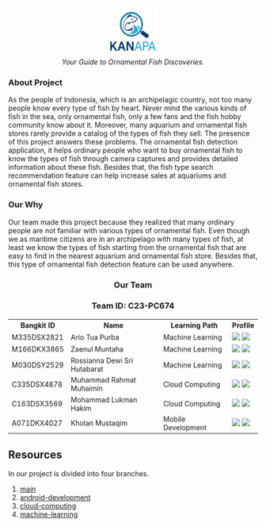 

<div align="center">
  <img src="./img/logo2.png" width="100" height="100"><br>
  <i>Your Guide to Ornamental Fish Discoveries.</i>
</div>


### About Project
As the people of Indonesia, which is an archipelagic country, not too many people know every type of fish by heart. Never mind the various kinds of fish in the sea, only ornamental fish, only a few fans and the fish hobby community know about it. Moreover, many aquarium and ornamental fish stores rarely provide a catalog of the types of fish they sell. The presence of this project answers these problems. The ornamental fish detection application, it helps ordinary people who want to buy ornamental fish to know the types of fish through camera captures and provides detailed information about these fish. Besides that, the fish type search recommendation feature can help increase sales at aquariums and ornamental fish stores.

### Our Why 
Our team made this project because they realized that many ordinary people are not familiar with various types of ornamental fish. Even though we as maritime citizens are in an archipelago with many types of fish, at least we know the types of fish starting from the ornamental fish that are easy to find in the nearest aquarium and ornamental fish store. Besides that, this type of ornamental fish detection feature can be used anywhere.


<div align="center">
  <h3>Our Team</h3>
  <h3>Team ID: C23-PC674</h3>
  <table align="center">
    <tr>
      <th>Bangkit ID</th>
      <th>Name</th>
      <th>Learning Path</th>
      <th>Profile</th>
    </tr>
    <tr>
      <td>M335DSX2821</td>
      <td>Ario Tua Purba</td>
      <td>Machine Learning</td>
      <td>
        <a href="https://github.com/ariopurba"><img src="https://img.shields.io/badge/github-121013?style=for-the-badge&logo=github&logoColor=white"></a>
        <a href="https://www.linkedin.com/in/ario-tua-purba-606097148/"><img src="https://img.shields.io/badge/linkedin-%230077B5.svg?style=for-the-badge&logo=linkedin&logoColor=white"></a>
      </td>
    </tr>
    <tr>
      <td>M166DKX3865</td>
      <td>Zaenul Muntaha</td>
      <td>Machine Learning</td>
    <td>
        <a href="https://github.com/mazzennn"><img src="https://img.shields.io/badge/github-121013?style=for-the-badge&logo=github&logoColor=white"></a>
        <a href="http://linkedin.com/in/zaenul-muntaha-332493240/"><img src="https://img.shields.io/badge/linkedin-%230077B5.svg?style=for-the-badge&logo=linkedin&logoColor=white"></a>
      </td>
    </tr>
    <tr>
      <td>M030DSY2529</td>
      <td>Rossianna Dewi Sri Hutabarat</td>
      <td>Machine Learning</td>
    <td>
        <a href="https://github.com/rossiannahutabarat"><img src="https://img.shields.io/badge/github-121013?style=for-the-badge&logo=github&logoColor=white"></a>
        <a href="https://www.linkedin.com/in/rossiannadewi/"><img src="https://img.shields.io/badge/linkedin-%230077B5.svg?style=for-the-badge&logo=linkedin&logoColor=white"></a>
      </td>
    </tr>
    <tr>
      <td>C335DSX4878</td>
      <td>Muhammad Rahmat Muhaimin</td>
      <td>Cloud Computing</td>
 <td>
        <a href="https://github.com/mrahmatmuhaimin"><img src="https://img.shields.io/badge/github-121013?style=for-the-badge&logo=github&logoColor=white"></a>
        <a href="http://linkedin.com/in/muhammad-rahmat-m-ba3b28136"><img src="https://img.shields.io/badge/linkedin-%230077B5.svg?style=for-the-badge&logo=linkedin&logoColor=white"></a>
      </td>
    </tr>
    <tr>
      <td>C163DSX3569</td>
      <td>Mohammad Lukman Hakim</td>
      <td>Cloud Computing</td>
   <td>
        <a href="https://github.com/loekem"><img src="https://img.shields.io/badge/github-121013?style=for-the-badge&logo=github&logoColor=white"></a>
        <a href="https://www.linkedin.com/in/mohammad-lukman-hakim-117a68272"><img src="https://img.shields.io/badge/linkedin-%230077B5.svg?style=for-the-badge&logo=linkedin&logoColor=white"></a>
      </td>
    </tr>
    <tr>
      <td>A071DKX4027</td>
      <td>Kholan Mustaqim</td>
      <td>Mobile Development</td>
 <td>
        <a href="https://github.com/maschollan"><img src="https://img.shields.io/badge/github-121013?style=for-the-badge&logo=github&logoColor=white"></a>
        <a href="https://www.linkedin.com/in/kholan-m/"><img src="https://img.shields.io/badge/linkedin-%230077B5.svg?style=for-the-badge&logo=linkedin&logoColor=white"></a>
      </td>
    </tr>
  </table>
</div>

<!-- ### TBA -->
## Resources
In our project is divided into four branches.

1. [main](https://github.com/maschollan/KANAPA/tree/main)
2. [android-development](https://github.com/maschollan/KANAPA/tree/MD)
3. [cloud-computing](https://github.com/maschollan/KANAPA/tree/CC)
4. [machine-learning](https://github.com/maschollan/KANAPA/tree/ML)
